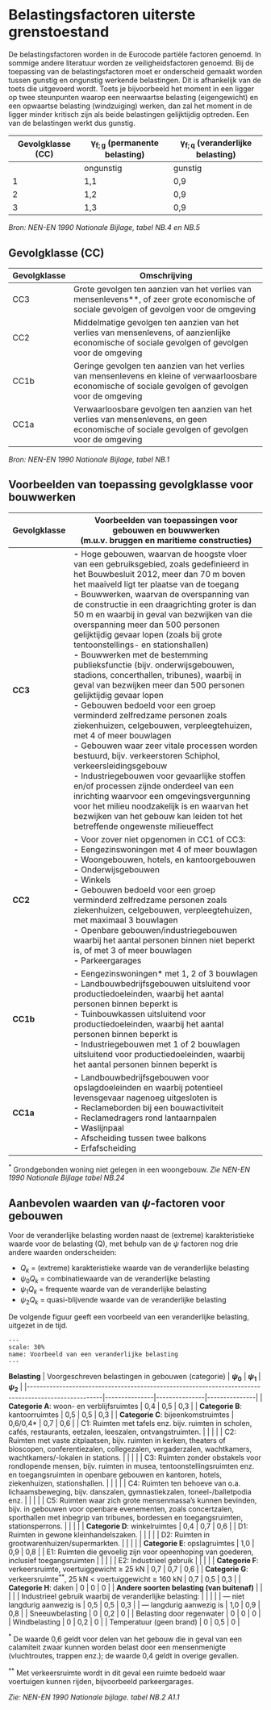 # Belastingsfactoren uiterste grenstoestand

De belastingsfactoren worden in de Eurocode partiële factoren genoemd. In sommige andere literatuur worden ze veiligheidsfactoren genoemd. Bij de toepassing van de belastingsfactoren moet er onderscheid gemaakt worden tussen gunstig en ongunstig werkende belastingen. Dit is afhankelijk van de toets die uitgevoerd wordt. Toets je bijvoorbeeld het moment in een ligger op twee steunpunten waarop een neerwaartse belasting (eigengewicht) en een opwaartse belasting (windzuiging) werken, dan zal het moment in de ligger minder kritisch zijn als beide belastingen gelijktijdig optreden. Een van de belastingen werkt dus gunstig.


| Gevolgklasse (CC) | $\mathsf{\gamma_{f;g}}$ (permanente belasting) | $\mathsf{\gamma_{f;q}}$ (veranderlijke belasting) |
|-------------------|--------------------------------------------------|---------------------------------------------------|
|                   | ongunstig     | gunstig      | ongunstig      | gunstig       |
| 1                 | 1,1           | 0,9          | 1,35           | 0             |
| 2                 | 1,2           | 0,9          | 1,5            | 0             |
| 3                 | 1,3           | 0,9          | 1,65           | 0             |

*Bron: NEN-EN 1990 Nationale Bijlage, tabel NB.4 en NB.5*


## Gevolgklasse (CC)

| **Gevolgklasse** | **Omschrijving**                                                                                   |
|------------------|---------------------------------------------------------------------------------------------------|
| CC3              | Grote gevolgen ten aanzien van het verlies van mensenlevens**, of zeer grote economische of sociale gevolgen of gevolgen voor de omgeving  |
| CC2              | Middelmatige gevolgen ten aanzien van het verlies van mensenlevens, of aanzienlijke economische of sociale gevolgen of gevolgen voor de omgeving  |
| CC1b             | Geringe gevolgen ten aanzien van het verlies van mensenlevens en kleine of verwaarloosbare economische of sociale gevolgen of gevolgen voor de omgeving |
| CC1a             | Verwaarloosbare gevolgen ten aanzien van het verlies van mensenlevens, en geen economische of sociale gevolgen of gevolgen voor de omgeving        |

*Bron: NEN-EN 1990 Nationale Bijlage, tabel NB.1*


## Voorbeelden van toepassing gevolgklasse voor bouwwerken

| **Gevolgklasse** | **Voorbeelden van toepassingen voor gebouwen en bouwwerken** <br> (m.u.v. bruggen en maritieme constructies)  |
|------------------|---------------------------------------------------------------------------------------------------|
| **CC3**          | **-** Hoge gebouwen, waarvan de hoogste vloer van een gebruiksgebied, zoals gedefinieerd in het Bouwbesluit 2012, meer dan 70 m boven het maaiveld ligt ter plaatse van de toegang  <br> **-** Bouwwerken, waarvan de overspanning van de constructie in een draagrichting groter is dan 50 m en waarbij in geval van bezwijken van die overspanning meer dan 500 personen gelijktijdig gevaar lopen (zoals bij grote tentoonstellings- en stationshallen) <br> **-** Bouwwerken met de bestemming publieksfunctie (bijv. onderwijsgebouwen, stadions, concerthallen, tribunes), waarbij in geval van bezwijken meer dan 500 personen gelijktijdig gevaar lopen <br> **-** Gebouwen bedoeld voor een groep verminderd zelfredzame personen zoals ziekenhuizen, celgebouwen, verpleegtehuizen, met 4 of meer bouwlagen <br> **-** Gebouwen waar zeer vitale processen worden bestuurd, bijv. verkeerstoren Schiphol, verkeersleidingsgebouw <br> **-** Industriegebouwen voor gevaarlijke stoffen en/of processen zijnde onderdeel van een inrichting waarvoor een omgevingsvergunning voor het milieu noodzakelijk is en waarvan het bezwijken van het gebouw kan leiden tot het betreffende ongewenste milieueffect |
| **CC2**          | **-** Voor zover niet opgenomen in CC1 of CC3: <br> **-** Eengezinswoningen met 4 of meer bouwlagen <br> **-** Woongebouwen, hotels, en kantoorgebouwen <br> **-** Onderwijsgebouwen <br> **-** Winkels <br> **-** Gebouwen bedoeld voor een groep verminderd zelfredzame personen zoals ziekenhuizen, celgebouwen, verpleegtehuizen, met maximaal 3 bouwlagen <br> **-** Openbare gebouwen/industriegebouwen waarbij het aantal personen binnen niet beperkt is, of met 3 of meer bouwlagen <br> **-** Parkeergarages |
| **CC1b**         | **-** Eengezinswoningen* met 1, 2 of 3 bouwlagen <br> **-** Landbouwbedrijfsgebouwen uitsluitend voor productiedoeleinden, waarbij het aantal personen binnen beperkt is <br> **-** Tuinbouwkassen uitsluitend voor productiedoeleinden, waarbij het aantal personen binnen beperkt is <br> **-** Industriegebouwen met 1 of 2 bouwlagen uitsluitend voor productiedoeleinden, waarbij het aantal personen binnen beperkt is |
| **CC1a**         | **-** Landbouwbedrijfsgebouwen voor opslagdoeleinden en waarbij potentieel levensgevaar nagenoeg uitgesloten is <br> **-** Reclameborden bij een bouwactiviteit <br> **-** Reclamedragers rond lantaarnpalen <br> **-** Waslijnpaal <br> **-** Afscheiding tussen twee balkons <br> **-** Erfafscheiding |

$^{*}$ Grondgebonden woning niet gelegen in een woongebouw.
*Zie NEN-EN 1990 Nationale Bijlage tabel NB.24*


## Aanbevolen waarden van $\psi$-factoren voor gebouwen

Voor de veranderlijke belasting worden naast de (extreme) karakteristieke waarde voor de belasting \(Q\), met behulp van de $\psi$ factoren nog drie andere waarden onderscheiden:

- $Q_k$ = (extreme) karakteristieke waarde van de veranderlijke belasting
- $\psi_0 Q_k$ = combinatiewaarde van de veranderlijke belasting
- $\psi_1 Q_k$ = frequente waarde van de veranderlijke belasting
- $\psi_2 Q_k$ = quasi-blijvende waarde van de veranderlijke belasting

De volgende figuur geeft een voorbeeld van een veranderlijke belasting, uitgezet in de tijd.

```{figure} Images/416_aanbevolen_waarden_van_ψ_factoren_voor_gebouwen.png
---
scale: 30%
name: Voorbeeld van een veranderlijke belasting
---
```

**Belasting** 
| Voorgeschreven belastingen in gebouwen (categorie) | **$\psi_0$** | **$\psi_1$** | **$\psi_2$** |
|-----------------------------------------------------------------------------------------------------|---------------|---------------|---------------|
| **Categorie A**: woon- en verblijfsruimtes                                                             | 0,4           | 0,5           | 0,3           |
| **Categorie B**: kantoorruimtes                                                                         | 0,5           | 0,5           | 0,3           |
| **Categorie C**: bijeenkomstruimtes                                                                     | 0,6/0,4*    | 0,7           | 0,6           |
| C1: Ruimten met tafels enz. bijv. ruimten in scholen, cafés, restaurants, eetzalen, leeszalen, ontvangstruimten. |               |               |               |
| C2: Ruimten met vaste zitplaatsen, bijv. ruimten in kerken, theaters of bioscopen, conferentiezalen, collegezalen, vergaderzalen, wachtkamers, wachtkamers/-lokalen in stations. |               |               |               |
| C3: Ruimten zonder obstakels voor rondlopende mensen, bijv. ruimten in musea, tentoonstellingsruimten enz. en toegangsruimten in openbare gebouwen en kantoren, hotels, ziekenhuizen, stationshallen. |               |               |               |
| C4: Ruimten ten behoeve van o.a. lichaamsbeweging, bijv. danszalen, gymnastiekzalen, toneel-/balletpodia enz. |               |               |               |
| C5: Ruimten waar zich grote mensenmassa’s kunnen bevinden, bijv. in gebouwen voor openbare evenementen, zoals concertzalen, sporthallen met inbegrip van tribunes, bordessen en toegangsruimten, stationsperrons. |               |               |               |
| **Categorie D**: winkelruimtes                                                                          | 0,4           | 0,7           | 0,6           |
| D1: Ruimten in gewone kleinhandelszaken.                                                           |               |               |               |
| D2: Ruimten in grootwarenhuizen/supermarkten.                                                      |               |               |               |
| **Categorie E**: opslagruimtes                                                                          | 1,0           | 0,9           | 0,8           |
| E1: Ruimten die gevoelig zijn voor opeenhoping van goederen, inclusief toegangsruimten             |               |               |               |
| E2: Industrieel gebruik                                                                              |               |               |               |
| **Categorie F**: verkeersruimte, voertuiggewicht $\geq$ 25 kN                                          | 0,7           | 0,7           | 0,6           |
| **Categorie G**: verkeersruimte$^{**}$, 25 kN < voertuiggewicht $\geq$ 160 kN                        | 0,7           | 0,5           | 0,3           |
| **Categorie H**: daken                                                                                    | 0             | 0             | 0             |
| **Andere soorten belasting (van buitenaf)** |   |   |   |
| Industrieel gebruik waarbij de veranderlijke belasting: |     |     |     |
| — niet langdurig aanwezig is | 0,5           | 0,5           | 0,3           |
| — langdurig aanwezig is | 1,0           | 0,9           | 0,8           |
| Sneeuwbelasting | 0             | 0,2           | 0             |
| Belasting door regenwater | 0             | 0             | 0             |
| Windbelasting | 0             | 0,2           | 0             |
| Temperatuur (geen brand) | 0             | 0,5           | 0             |

$^{*}$ De waarde 0,6 geldt voor delen van het gebouw die in geval van een calamiteit zwaar kunnen worden belast door een mensenmenigte (vluchtroutes, trappen enz.); de waarde 0,4 geldt in overige gevallen.

$^{**}$ Met verkeersruimte wordt in dit geval een ruimte bedoeld waar voertuigen kunnen rijden, bijvoorbeeld parkeergarages.

*Zie: NEN-EN 1990 Nationale bijlage. tabel NB.2 A1.1*
